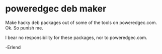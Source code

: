 poweredgec deb maker
====================

Make hacky deb packages out of some of the tools on poweredgec.com.
Ok. So punish me.

I bear no responsibility for these packages, nor to poweredgec.com.

-Erlend
